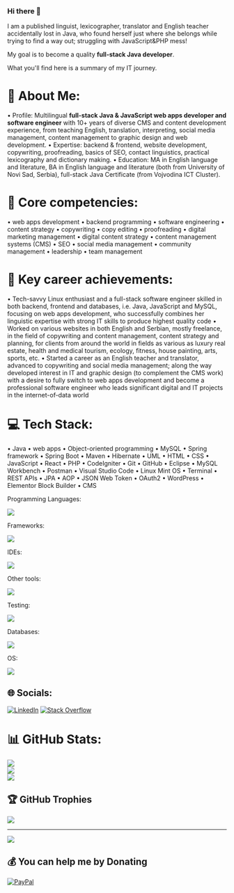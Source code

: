 ### Hi there 👋

I am a published linguist, lexicographer, translator and English teacher accidentally lost in Java, who found herself just where she belongs while trying to find a way out; struggling with JavaScript&PHP mess! 

My goal is to become a quality <strong>full-stack Java developer</strong>.

What you'll find here is a summary of my IT journey.    

<!--
**bakastrumpf/bakastrumpf** is a ✨ _special_ ✨ repository because its `README.md` (this file) appears on your GitHub profile.

Here are some ideas to get you started:

- 🔭 I’m currently working on ...
- 🌱 I’m currently learning ...
- 👯 I’m looking to collaborate on ...
- 🤔 I’m looking for help with ...
- 💬 Ask me about ...
- 📫 How to reach me: ...
- 😄 Pronouns: ...
- ⚡ Fun fact: ...
-->

# 💫 About Me:
• Profile: Multilingual <strong>full-stack Java & JavaScript web apps developer and software engineer</strong> with 10+ years of diverse CMS and content development experience, from teaching English, translation, interpreting, social media management, content management to graphic design and web development.
• Expertise: backend & frontend, website development, copywriting, proofreading, basics of SEO, contact linguistics, practical lexicography and dictionary making.
• Education: MA in English language and literature, BA in English language and literature (both from University of Novi Sad, Serbia), full-stack Java Certificate (from Vojvodina ICT Cluster).

# 💫 Core competencies:

• web apps development • backend programming • software engineering • content strategy • copywriting  • copy editing • proofreading • digital marketing management • digital content strategy • content management systems (CMS) • SEO • social media management • community management • leadership • team management

# 💫 Key career achievements:

• Tech-savvy Linux enthusiast and a full-stack software engineer skilled in both backend, frontend and databases, i.e. Java, JavaScript and MySQL, focusing on web apps development, who successfully combines her linguistic expertise with strong IT skills to produce highest quality code
• Worked on various websites in both English and Serbian, mostly freelance, in the field of copywriting and content management, content strategy and planning, for clients from around the world in fields as various as luxury real estate, health and medical tourism, ecology, fitness, house painting, arts, sports, etc.
• Started a career as an English teacher and translator, advanced to copywriting and social media management; along the way developed interest in IT and graphic design (to complement the CMS work) with a desire to fully switch to web apps development and become a professional software engineer who leads significant digital and IT projects in the internet-of-data world

# 💻 Tech Stack:

• Java • web apps • Object-oriented programming • MySQL • Spring framework • Spring Boot • Maven • Hibernate • UML • HTML • CSS • JavaScript • React • PHP • CodeIgniter • Git • GitHub • Eclipse • MySQL Workbench • Postman • Visual Studio Code • Linux Mint OS • Terminal • REST APIs • JPA • AOP • JSON Web Token • OAuth2 • WordPress • Elementor Block Builder • CMS

<!--
![CSS3](https://img.shields.io/badge/css3-%231572B6.svg?style=plastic&logo=css3&logoColor=white) ![HTML5](https://img.shields.io/badge/html5-%23E34F26.svg?style=plastic&logo=html5&logoColor=white) ![Java](https://img.shields.io/badge/java-%23ED8B00.svg?style=plastic&logo=java&logoColor=white) ![JavaScript](https://img.shields.io/badge/javascript-%23323330.svg?style=plastic&logo=javascript&logoColor=%23F7DF1E) ![PHP](https://img.shields.io/badge/php-%23777BB4.svg?style=plastic&logo=php&logoColor=white) ![Bootstrap](https://img.shields.io/badge/bootstrap-%23563D7C.svg?style=plastic&logo=bootstrap&logoColor=white) ![Code-Igniter](https://img.shields.io/badge/CodeIgniter-%23EF4223.svg?style=plastic&logo=codeIgniter&logoColor=white) ![NodeJS](https://img.shields.io/badge/node.js-6DA55F?style=plastic&logo=node.js&logoColor=white) ![NPM](https://img.shields.io/badge/NPM-%23000000.svg?style=plastic&logo=npm&logoColor=white) ![React](https://img.shields.io/badge/react-%2320232a.svg?style=plastic&logo=react&logoColor=%2361DAFB) ![Apache](https://img.shields.io/badge/apache-%23D42029.svg?style=plastic&logo=apache&logoColor=white) ![Apache Maven](https://img.shields.io/badge/Apache%20Maven-C71A36?style=plastic&logo=Apache%20Maven&logoColor=white) ![MariaDB](https://img.shields.io/badge/MariaDB-003545?style=plastic&logo=mariadb&logoColor=white) ![MySQL](https://img.shields.io/badge/mysql-%2300f.svg?style=plastic&logo=mysql&logoColor=white) ![Canva](https://img.shields.io/badge/Canva-%2300C4CC.svg?style=plastic&logo=Canva&logoColor=white) ![Gimp Gnu Image Manipulation Program](https://img.shields.io/badge/Gimp-657D8B?style=plastic&logo=gimp&logoColor=FFFFFF) ![Jira](https://img.shields.io/badge/jira-%230A0FFF.svg?style=plastic&logo=jira&logoColor=white) ![Postman](https://img.shields.io/badge/Postman-FF6C37?style=plastic&logo=postman&logoColor=white)
-->

Programming Languages:
<p align="start">
    <img src="https://skillicons.dev/icons?i=java,js,php" />
</p>

Frameworks:
<p align="start">
    <img src="https://skillicons.dev/icons?i=spring,react,bootstrap,codeigniter" />
</p>

IDEs:
<p align="start">
    <img src="https://skillicons.dev/icons?i=eclipse,vscode,idea" />
</p>

Other tools:
<p align="start">
    <img src="https://skillicons.dev/icons?i=wordpress,hibernate,github,git,nodejs,html,css,maven,npm,apache,canva,gimp,jira,codepen,stackoverflow" />
</p>

Testing:
<p align="start">  
    <img src="https://skillicons.dev/icons?i=postman,gherkin,cucumber,selenium" />
</p>

Databases:
<p align="start">
    <img src="https://skillicons.dev/icons?i=mysql,mariadb" />
</p>

OS:
<p align="start">
    <img src="https://skillicons.dev/icons?i=linux" />
</p>

## 🌐 Socials:
[![LinkedIn](https://img.shields.io/badge/LinkedIn-%230077B5.svg?logo=linkedin&logoColor=white)](https://linkedin.com/in/marija-savic-966554135/) [![Stack Overflow](https://img.shields.io/badge/-Stackoverflow-FE7A16?logo=stack-overflow&logoColor=white)](https://stackoverflow.com/users/19721966) 

# 📊 GitHub Stats:
![](https://github-readme-stats.vercel.app/api?username=bakastrumpf&theme=radical&hide_border=false&include_all_commits=true&count_private=true)<br/>
![](https://github-readme-streak-stats.herokuapp.com/?user=bakastrumpf&theme=radical&hide_border=false)<br/>
![](https://github-readme-stats.vercel.app/api/top-langs/?username=bakastrumpf&theme=radical&hide_border=false&include_all_commits=true&count_private=true&layout=compact)

## 🏆 GitHub Trophies
![](https://github-profile-trophy.vercel.app/?username=bakastrumpf&theme=radical&no-frame=false&no-bg=false&margin-w=4)

---
[![](https://visitcount.itsvg.in/api?id=bakastrumpf&icon=2&color=1)](https://visitcount.itsvg.in)

  ## 💰 You can help me by Donating
  [![PayPal](https://img.shields.io/badge/PayPal-00457C?style=for-the-badge&logo=paypal&logoColor=white)](https://paypal.me/marija.savic.sa@gmail.com) 

  
<!-- Proudly created with GPRM ( https://gprm.itsvg.in ) -->
